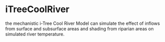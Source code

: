 # iTreeCoolRiver
the mechanistic i-Tree Cool River Model can simulate the effect of inflows from surface and subsurface areas and shading from riparian areas on simulated river temperature. 
